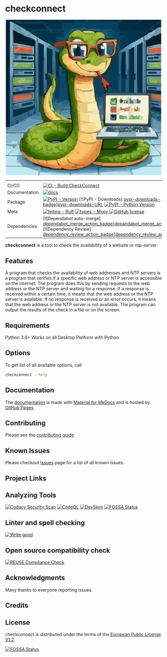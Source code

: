 # checkconnect

<div align="center">
<!-- markdownlint-disable MD034 -->
<img src="https://raw.githubusercontent.com/jmuelbert/checkconnect/main/docs/assets/images/logo.svg" alt="checkconnect logo" width="500" role="img">

|               |                                                                                                                                                                                                     |
|---------------|-----------------------------------------------------------------------------------------------------------------------------------------------------------------------------------------------------|
|               |                                                                                                                                                                                                     |
| CI/CD         | [![CI - Build CheckConnect][ci-cd-badge]][ci-cd-wf-url]                                                                                                                                             |
| Documentation | [![docs][docs-badge]][docs-wf-url]                                                                                                                                                                  |
| Package       | [![PyPI - Version][pypi-version-badge]][pypi-version-url] \[!\[PyPI - Downloads\] [pypi-downloads-badge]\][pypi-downloads-URL] [![PyPI - Python Version][python-version-badge]][python-version-url] |
| Meta          | [![linting - Ruff][ruff-badge]][ruff-url] [![types - Mypy][mypy-badge]][mypy-url] [![GitHub license][github_license_badge]][license]                                                                |
| Dependencies  | \[!\[Dependabot auto-merge\] [dependabot_merge_action_badge]\][depandabot_merge_action] \[!\[Dependency Review\] [dependency_review_action_badge]\][dependency_review_action]                       |

</div>

<!-- begin-short -->

**checkconnect** is a tool to check the availability of a website or
ntp-server.

## Features

A program that checks the availability of web addresses and NTP servers is
a program that verifies if a specific web address or NTP server is
accessible on the internet. The program does this by sending requests to
the web address or the NTP server and waiting for a response. If a response
is received within a certain time, it means that the web address or the NTP
server is available. If no response is received or an error occurs, it
means that the web address or the NTP server is not available. The program
can output the results of the check in a file or on the screen.

## Requirements

Python 3.8+ Works on all Desktop Platform with Python

## Options

To get list of all available options, call

```bash
checkconnect --help
```

## Documentation

The [documentation][documentation-url] is made with
[Material for MkDocs][mkdocs-material-url] and is hosted by
[GitHub Pages][github-pages-doc-url].

## Contributing

Please see the [contributing guide][contribution_guide]

## Known Issues

Please checkout [Issues](https://github.com/jmuelbert/checkconnect/issues)
page for a list of all known issues.

## Project Links

## Analyzing Tools

[![Codacy Security Scan][codacy_action_badge]][codacy_action]
[![CodeQL][codeql_action_badge]][codeql_action]
[![DevSkim][devskim_action_badge]][devskim_action]
[![FOSSA Status](https://app.fossa.com/api/projects/git%2Bgithub.com%2Fjmuelbert%2Fcheckconnect.svg?type=shield)](https://app.fossa.com/projects/git%2Bgithub.com%2Fjmuelbert%2Fcheckconnect?ref=badge_shield)

## Linter and spell checking

[![Write good][writegood_action_badge]][writegood_action]

## Open source compatibility check

[![REUSE Compliance Check][reuse_compliance_action_badge]][reuse_compliance_action]

## Acknowledgments

Many thanks to everyone reporting issues.

## Credits

## License

checkconnect is distributed under the terms of the
[European Public License V1.2][license].

<!-- readme-pypi-ignore-after -->

[ci-cd-badge]: https://github.com/jmuelbert/checkconnect/actions/workflows/ci.yml/badge.svg
[ci-cd-wf-url]: https://github.com/jmuelbert/checkconnect/actions/workflows/ci.yml
[codacy_action]: https://app.codacy.com/gh/jmuelbert/checkconnect/dashboard?utm_source=gh&utm_medium=referral&utm_content=&utm_campaign=Badge_grade
[codacy_action_badge]: https://app.codacy.com/project/badge/Grade/5540e367f8564b249334da47b20a6953
[codeql_action]: https://github.com/jmuelbert/checkconnect/actions/workflows/codeql-analysis.yml
[codeql_action_badge]: https://github.com/jmuelbert/checkconnect/actions/workflows/codeql-analysis.yml/badge.svg
[contribution_guide]: https://github.com/jmuelbert/checkconnect/blob/main/.github/CONTRIBUTING.md
[depandabot_merge_action]: https://github.com/jmuelbert/checkconnect/actions/workflows/dependabot-merge.yml
[dependabot_merge_action_badge]: https://github.com/jmuelbert/checkconnect/actions/workflows/dependabot-merge.yml/badge.svg
[dependency_review_action]: https://github.com/jmuelbert/checkconnect/actions/workflows/dependency-review.yml
[dependency_review_action_badge]: https://github.com/jmuelbert/checkconnect/actions/workflows/dependency-review.yml/badge.svg
[devskim_action]: https://github.com/jmuelbert/checkconnect/actions/workflows/devskim-analysis.yml
[devskim_action_badge]: https://github.com/jmuelbert/checkconnect/actions/workflows/devskim-analysis.yml/badge.svg
[docs-badge]: https://github.com/jmuelbert/checkconnect/actions/workflows/mkdocs-pages.yml/badge.svg
[docs-wf-url]: https://github.com/jmuelbert/checkconnect/actions/workflows/mkdocs-pages.yml
[documentation-url]: https://jmuelbert.github.io/checkconnect/
[github-pages-doc-url]: https://docs.github.com/en/pages
[github_license_badge]: https://img.shields.io/badge/license-EUPL-blue.svg
[license]: https://joinup.ec.europa.eu/page/eupl-text-11-12
[mkdocs-material-url]: https://github.com/squidfunk/mkdocs-material
[mypy-badge]: https://img.shields.io/badge/types-Mypy-blue.svg
[mypy-url]: https://github.com/python/mypy
[pypi-downloads-badge]: https://img.shields.io/jmuelbert/dm/checkconnect.svg?color=blue&label=Downloads&logo=pypi&logoColor=gold
[pypi-downloads-url]: https://github.com/jmuelbert/checkconnect
[pypi-version-badge]: https://img.shields.io/jmuelbert/v/checkconnect.svg?logo=pypi&label=PyPI&logoColor=gold
[pypi-version-url]: https://pypi.org/project/checkconnect/
[python-version-badge]: https://img.shields.io/pypi/pyversions/hatch.svg?logo=python&label=Python&logoColor=gold
[python-version-url]: https://github.com/jmuelbert/checkconnect
[reuse_compliance_action]: https://github.com/jmuelbert/checkconnect/actions/workflows/reuse-check.yml
[reuse_compliance_action_badge]: https://github.com/jmuelbert/checkconnect/actions/workflows/reuse-check.yml/badge.svg
[ruff-badge]: https://img.shields.io/endpoint?url=https://raw.githubusercontent.com/astral-sh/ruff/main/assets/badge/v2.json
[ruff-url]: https://github.com/astral-sh/ruff
[writegood_action]: https://github.com/jmuelbert/checkconnect/actions/workflows/write-good.yml
[writegood_action_badge]: https://github.com/jmuelbert/checkconnect/actions/workflows/write-good.yml/badge.svg


[![FOSSA Status](https://app.fossa.com/api/projects/git%2Bgithub.com%2Fjmuelbert%2Fcheckconnect.svg?type=large)](https://app.fossa.com/projects/git%2Bgithub.com%2Fjmuelbert%2Fcheckconnect?ref=badge_large)